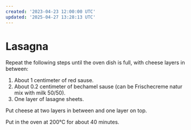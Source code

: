 ```yaml
---
created: '2023-04-23 12:00:00 UTC'
updated: '2025-04-27 13:28:13 UTC'
---
```


# Lasagna

Repeat the following steps until the oven dish is full, with cheese layers in between:

1. About 1 centimeter of red sause.
2. About 0.2 centimeter of bechamel sause (can be Frischecreme natur mix with milk 50/50).
3. One layer of lasagne sheets.

Put cheese at two layers in between and one layer on top.

Put in the oven at 200°C for about 40 minutes.

